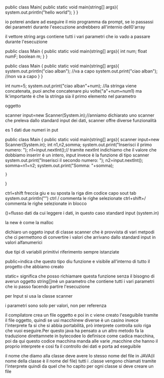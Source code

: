 public class Main{
	public static void main(string[] args){
		system.out.println("hello world");
	}
}

io poterei andare ad eseguire il mio programma da prompt, se io passassi dei parametri durante l'esecuzione andrebbero all'internio dell0'array

il vettore  string args contiene tutti i vari parametri che io vado a passare durante l'esecuzione

public class Main {
    public static void main(string[] args){
        int num;
        float numF;
        boolean m;
    }
}

public class Main {
    public static void main(string[] args){
        system.out.println("ciao alban"); //va a capo
        system.out.print("ciao alban"); //non va a capo
    }
}

int num=5;
system.out.print("ciao alban"+num); //la stringa viene concatenata, puoi anche concatenare piu volte("a"+num+num1) ma lk'importante è che la stringa sia il primo elemento nel parametro

oggetto

scanner input=new Scanner(System.in);//anniamo dichiarato uno scanner che preleva dallo standard input dei dati, scanner offre diverse funzionalità


es 1 dati due numeri in put

public class Main {
    public static void main(string[] args){
        scanner input=new Scanner(System.in);
		int n1,n2,somma;
		system.out.print("Inserisci il primo numero: ");
		n1=input.nextInt();// tramite nextInt indichiamo che il valore che dobbiamo inserirr è un intero, input invece è la funzione di tipo scanner
		system.out.print("Inserisci il secondo numero: ");
		n2=input.nextInt();
		somma=n1+n2;
		system.out.print("Somma: "+somma);
		
    }
}

ctrl+shift freccia giu e su      sposta la riga dim codice
capo sout tab           system.out.println("")
ctrl /   commenta le righe selezionate
ctrl+shift+/  commenta le righe selezionate in blocco

()=flusso dati da cui leggere i dati, in questo caso standard input (system.in)

la new è come la malloc

dichiaro un oggeto input di classe scanner che è provvista di vari metpodi che ci permettono di convertire i valori che arrivano dallo standard input in valori alfanumerici

due tipi di variabili
primitivi          		riferimento
sempre istanziate



public=indica che questo tipo diu funzione e visibile all'interno di tutto il progetto che abbiamo creato

static= significa che posso richiamare questa funzione senza il bisogno di averun oggetto
string[]mè un parametro che contiene tutti i vari parametri che io passo facendo partire l'esecuzione

per Input si usa la classe scanner

i parametri sono solo per valori, non per referenza

il compilatore crea un file oggetto e poi in c viene creato l'eseguibile tramite il file oggetto, quindi se usi macchinew diverse è un casino invece l'interprete  fa si che si abbia portabilità, prò interprete controlla solo riga che vuoi eseguire.Per questo java ha pensato a un altro metodo fa la traduzione direttamnete in bytecodee lo definisce come cadica macchina, poi da qui questo codice macchina manda alle varie ,macchine che hanno il proprio interprete e così fa il controllo dei dati e porta ad eseguibile

il nome che diamo alla classe deve avere lo stesso nome del file in JAVA(il nome della classe è il nome del file) tutti i .classe vengono chiamati tramite l'interprete quindi da quel che ho capito per ogni classe si deve creare un file 